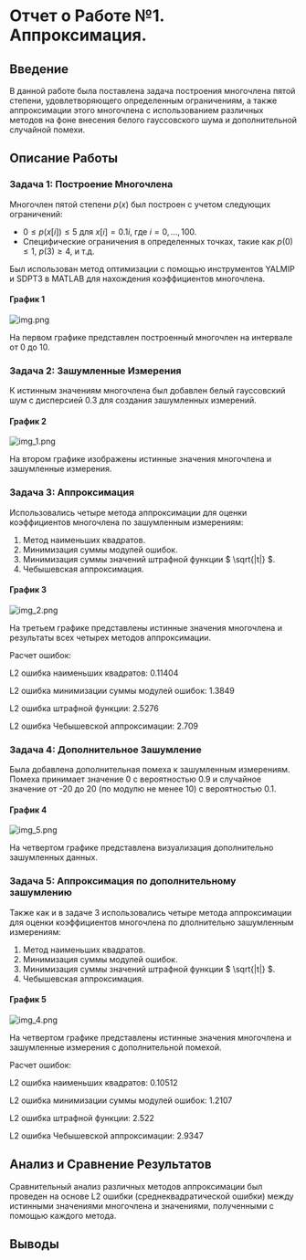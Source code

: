 # Отчет о Работе №1. Аппроксимация.

## Введение

В данной работе была поставлена задача построения многочлена пятой степени, удовлетворяющего определенным ограничениям, а также аппроксимации этого многочлена с использованием различных методов на фоне внесения белого гауссовского шума и дополнительной случайной помехи.

## Описание Работы

### Задача 1: Построение Многочлена

Многочлен пятой степени $`p(x)`$ был построен с учетом следующих ограничений:
- $`0 \leq p(x[i]) \leq 5 `$  для $`x[i] = 0.1i `$, где $` i = 0, ..., 100 `$.
- Специфические ограничения в определенных точках, такие как $` p(0) \leq 1 `$, $` p(3) \geq 4 `$, и т.д.

Был использован метод оптимизации с помощью инструментов YALMIP и SDPT3 в MATLAB для нахождения коэффициентов многочлена.

#### График 1
![img.png](graphs/img.png)

На первом графике представлен построенный многочлен на интервале от 0 до 10.

### Задача 2: Зашумленные Измерения

К истинным значениям многочлена был добавлен белый гауссовский шум с дисперсией 0.3 для создания зашумленных измерений.

#### График 2
![img_1.png](graphs/img_1.png)

На втором графике изображены истинные значения многочлена и зашумленные измерения.

### Задача 3: Аппроксимация

Использовались четыре метода аппроксимации для оценки коэффициентов многочлена по зашумленным измерениям:
1. Метод наименьших квадратов.
2. Минимизация суммы модулей ошибок.
3. Минимизация суммы значений штрафной функции $` \sqrt{|t|} `$.
4. Чебышевская аппроксимация.

#### График 3
![img_2.png](graphs/img_2.png)

На третьем графике представлены истинные значения многочлена и результаты всех четырех методов аппроксимации.

Расчет ошибок:

L2 ошибка наименьших квадратов: 0.11404

L2 ошибка минимизации суммы модулей ошибок: 1.3849

L2 ошибка штрафной функции: 2.5276

L2 ошибка Чебышевской аппроксимации: 2.709

### Задача 4: Дополнительное Зашумление

Была добавлена дополнительная помеха к зашумленным измерениям. Помеха принимает значение 0 с вероятностью 0.9 и случайное значение от -20 до 20 (по модулю не менее 10) с вероятностью 0.1.

#### График 4
![img_5.png](graphs/img_5.png)

На четвертом графике представлена визуализация дополнительно зашумленных данных.

### Задача 5: Аппроксимация по дополнительному зашумлению

Также как и в задаче 3 использовались четыре метода аппроксимации для оценки коэффициентов многочлена по дполнительно зашумленным измерениям:
1. Метод наименьших квадратов.
2. Минимизация суммы модулей ошибок.
3. Минимизация суммы значений штрафной функции $` \sqrt{|t|} `$.
4. Чебышевская аппроксимация.

#### График 5
![img_4.png](graphs/img_4.png)

На четвертом графике представлены истинные значения многочлена и зашумленные измерения с дополнительной помехой.

Расчет ошибок:

L2 ошибка наименьших квадратов: 0.10512

L2 ошибка минимизации суммы модулей ошибок: 1.2107

L2 ошибка штрафной функции: 2.522

L2 ошибка Чебышевской аппроксимации: 2.9347

## Анализ и Сравнение Результатов

Сравнительный анализ различных методов аппроксимации был проведен на основе L2 ошибки (среднеквадратической ошибки) между истинными значениями многочлена и значениями, полученными с помощью каждого метода. 

## Выводы

